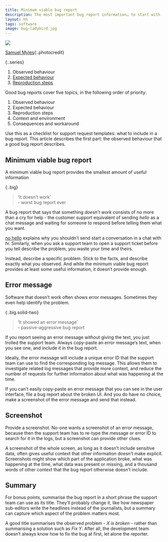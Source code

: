 ```yaml
---
title: Minimum viable bug report
description: The most important bug report information… to start with
layout: hh
tags: software
image: bug-ladybird.jpg
---
```


![](bug-ladybird.jpg)

[Samuel Myles](https://unsplash.com/photos/CdX0FV_hIVA){:.photocredit}

{:.series}
1. Observed behaviour
2. [Expected behaviour](bug-expected)
3. [Reproduction steps](bug-reproduction)

Good bug reports cover five topics, in the following order of priority:

1. Observed behaviour
2. Expected behaviour
3. Reproduction steps
4. Context and environment
5. Consequences and workaround

Use this as a checklist for support request templates: what to include in a bug report.
This article describes the first part:
the observed behaviour that a good bug report describes.

## Minimum viable bug report

A minimum viable bug report provides the smallest amount of useful information

{:.big}
> ‘It doesn’t work’  
> \- worst bug report ever

A bug report that says that something _doesn’t work_ consists of no more than a cry for help - the customer support equivalent of sending _hello_ as a chat message and waiting for someone to respond before telling them what you want.

[no hello](https://www.nohello.net/) explains why you shouldn’t send start a conversation in a chat with _hi_.
Similarly, when you ask a support team to open a support ticket before you tell describe the problem, you waste your time and theirs.

Instead, describe a specific problem.
Stick to the facts, and describe exactly what you observed.
And while the minimum viable bug report provides at least some useful information, it doesn’t provide enough.

## Error message

Software that doesn’t work often shows error messages.
Sometimes they even help identify the problem.

{:.big.solid-two}
> ‘It showed an error message’  
> \- passive-aggressive bug report

If you report seeing an error message without giving the text, you just trolled the support team.
Always copy-paste an error message’s text, when you see one, and include it in the bug report.

Ideally, the error message will include a unique error ID that the support team can use to find the corresponding log message.
This allows them to investigate related log messages that provide more context, and reduce the number of requests for further information about what was happening at the time.

If you can’t easily copy-paste an error message that you can see in the user interface, file a bug report about the broken UI.
And you do have no choice, make a screenshot of the error message and send that instead.

## Screenshot

Provide a screenshot.
No-one wants a screenshot of an error message, because then the support team has to re-type the message or error ID to search for it in the logs, but a screenshot can provide other clues.

A screenshot of the whole screen, as long as it doesn’t include sensitive data, often gives useful context that other information doesn’t make explicit.
Screenshots might show which part of the application broke, what was happening at the time, what data was present or missing, and a thousand words of other context that the bug report otherwise doesn’t include.

## Summary

For bonus points, summarise the bug report in a short phrase the support team can use as its title.
They’ll probably change it, like how newspaper sub-editors write the headlines instead of the journalists, but a summary can capture which aspect of the problem matters most.

A good title summarises the observed problem - _X is broken_ - rather than summarising a solution such as _Fix Y_.
After all, the development team doesn’t always know how to fix the bug at first, let alone the reporter.
